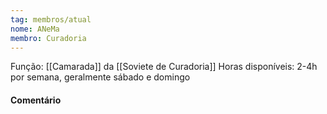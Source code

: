 ```yaml
---
tag: membros/atual
nome: ANeMa
membro: Curadoria
---
```

Função: [[Camarada]] da [[Soviete de Curadoria]]
Horas disponíveis: 2-4h por semana, geralmente sábado e domingo

#### Comentário
